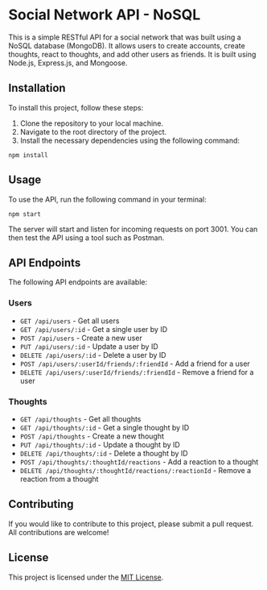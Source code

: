 Social Network API - NoSQL
==========================

This is a simple RESTful API for a social network that was built using a NoSQL database (MongoDB). It allows users to create accounts, create thoughts, react to thoughts, and add other users as friends. It is built using Node.js, Express.js, and Mongoose.

Installation
------------

To install this project, follow these steps:

1.  Clone the repository to your local machine.
2.  Navigate to the root directory of the project.
3.  Install the necessary dependencies using the following command:



`npm install`



Usage
-----

To use the API, run the following command in your terminal:



`npm start`

The server will start and listen for incoming requests on port 3001. You can then test the API using a tool such as Postman.

API Endpoints
-------------

The following API endpoints are available:

### Users

-   `GET /api/users` - Get all users
-   `GET /api/users/:id` - Get a single user by ID
-   `POST /api/users` - Create a new user
-   `PUT /api/users/:id` - Update a user by ID
-   `DELETE /api/users/:id` - Delete a user by ID
-   `POST /api/users/:userId/friends/:friendId` - Add a friend for a user
-   `DELETE /api/users/:userId/friends/:friendId` - Remove a friend for a user

### Thoughts

-   `GET /api/thoughts` - Get all thoughts
-   `GET /api/thoughts/:id` - Get a single thought by ID
-   `POST /api/thoughts` - Create a new thought
-   `PUT /api/thoughts/:id` - Update a thought by ID
-   `DELETE /api/thoughts/:id` - Delete a thought by ID
-   `POST /api/thoughts/:thoughtId/reactions` - Add a reaction to a thought
-   `DELETE /api/thoughts/:thoughtId/reactions/:reactionId` - Remove a reaction from a thought

Contributing
------------

If you would like to contribute to this project, please submit a pull request. All contributions are welcome!

License
-------

This project is licensed under the [MIT License](https://opensource.org/licenses/MIT).
